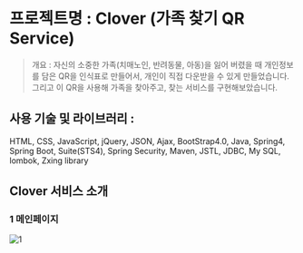 # 프로젝트명 : Clover (가족 찾기 QR Service)  
> 개요 : 
자신의 소중한 가족(치매노인, 반려동물, 아동)을 잃어 버렸을 때 개인정보를 담은 QR을 인식표로 만들어서, 개인이 직접 다운받을 수 있게 만들었습니다. 그리고 이 QR을 사용해 가족을 찾아주고, 찾는 서비스를 구현해보았습니다.



## 사용 기술 및 라이브러리 :
HTML, CSS, JavaScript, jQuery, JSON, Ajax, BootStrap4.0,  Java, Spring4, Spring Boot, Suite(STS4), Spring Security, Maven, JSTL,  JDBC, My SQL, lombok, Zxing library

##  Clover 서비스 소개 


### 1 메인페이지

![1](https://user-images.githubusercontent.com/90361160/150639712-4e867405-e1bd-420f-96cf-ad32c6cc3442.png)
